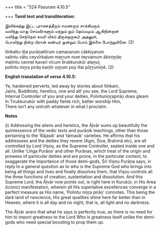 +++
title = "524 Pasuram 4.10.5"

+++
**Tamil text and transliteration:**

இலிங்கத்து இட்ட புராணத்தீரும் சமணரும் சாக்கியரும்  
வலிந்து வாது செய்வீர்களும் மற்றும் நும் தெய்வமும் ஆகிநின்றான்  
மலிந்து செந்நெல் கவரி வீசும் திருக்குருகூர் அதனுள்,  
பொலிந்து நின்ற பிரான் கண்டீர் ஒன்றும் பொய் இல்லை போற்றுமினே. (2)

iliṅkattu iṭṭa purāṇattīrum camaṇarum cākkiyarum  
valintu vātu ceyvīrkaḷum maṟṟum num teyvamum ākiniṉṟāṉ  
malintu cennel kavari vīcum tirukkurukūr ataṉuḷ,  
polintu niṉṟa pirāṉ kaṇṭīr oṉṟum poy illai pōṟṟumiṉē. (2)

**English translation of verse 4.10.5:**

Ye, hardened perverts, led away by stories about Iliṅkam,  
Jains, Buddhists, heretics, one and all! you see, the Lord Supreme,  
Internal Controller of you and your deities, Polintuniṉṟapirāṉ does gleam  
In Tirukkurukūr with paddy fields rich, better worship Him,  
There isn’t any untruth whatever in what I proclaim.

**Notes**

\(i\) Addressing the aliens and heretics, the Āḻvār sums up beautifully the quintessence of the vedic texts and purāṇik teachings, other than those pertaining to the ‘Rājasik’ and ‘tāmasik’ varieties. He affirms that his addressees and the deities they revere (Agni, Śiva, Brahmā etc), are all controlled by Lord Viṣṇu, as the Supreme Controller, seated inside one and all. Unlike ‘Liṅga Purāṇa’ and other Purāṇas, which treat of the origin and prowess of particular deities and are prone, in the particular context, to exaggerate the importance of those demi-gods, Śri Viṣṇu Purāṇa says, in reply to a general question as to who is the Supreme God who brings into being all things and lives and finally dissolves them, that Viṣṇu controls all the three functions of creation, sustentation and dissolution. And this Supreme Lord, the Āḻvār now points out, is right here in Kurukūr, in His Area (iconic) manifestation, wherein all His superlative excellences converge in a perfect measure as His name, ‘Polintu niṉṟa pirāṉ’ connotes. This being the dark land of nescience, His great qualities shine here far better than in Heaven, where it is all day and no night, that is, all light and no darkness.

The Āḻvār avers that what he says is perfectly true, as there is no need for him to import greatness to the Lord Who is greatness itself unlike the demi-gods who need special boosting to prop them up.


